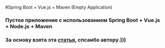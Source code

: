 #Spring Boot + Vue.js + Maven (Empty Application)

<h3>Пустое приложение с использованием Spring Boot + Vue.js + Node.js + Maven<h3>
  
  За основу взята эта <a href="https://github.com/nOy39/spring-boot-vuejs">статья</a>, спсаибо автору.)))
